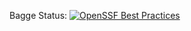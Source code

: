 Bagge Status: [![OpenSSF Best Practices](https://www.bestpractices.dev/projects/8509/badge)](https://www.bestpractices.dev/en/projects/8509)

